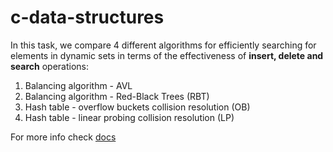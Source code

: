 # c-data-structures

In this task, we compare 4 different algorithms for efficiently searching
for elements in dynamic sets in terms of the effectiveness of
**insert, delete and search** operations:

1. Balancing algorithm - AVL
1. Balancing algorithm - Red-Black Trees (RBT)
1. Hash table - overflow buckets collision resolution (OB)
1. Hash table - linear probing collision resolution (LP)

For more info check [docs](docs/docs.md)